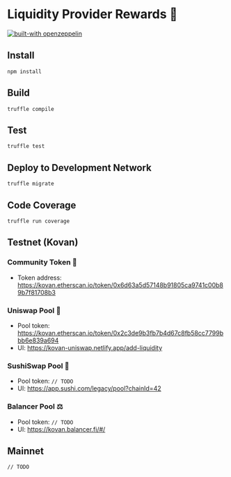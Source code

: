 # Liquidity Provider Rewards 💸

[![built-with openzeppelin](https://img.shields.io/badge/built%20with-OpenZeppelin-3677FF)](https://docs.openzeppelin.com/)

## Install

```
npm install
```

## Build

```
truffle compile
```

## Test

```
truffle test
```

## Deploy to Development Network

```
truffle migrate
```

## Code Coverage

```
truffle run coverage
```

## Testnet (Kovan)

### Community Token 💎

- Token address: https://kovan.etherscan.io/token/0x6d63a5d57148b91805ca9741c00b89b7f81708b3

### Uniswap Pool 🦄

- Pool token: https://kovan.etherscan.io/token/0x2c3de9b3fb7b4d67c8fb58cc7799bbb6e839a694
- UI: https://kovan-uniswap.netlify.app/add-liquidity

### SushiSwap Pool 🍣

- Pool token: `// TODO`
- UI: https://app.sushi.com/legacy/pool?chainId=42

### Balancer Pool ⚖️

- Pool token: `// TODO`
- UI: https://kovan.balancer.fi/#/

## Mainnet

`// TODO`
